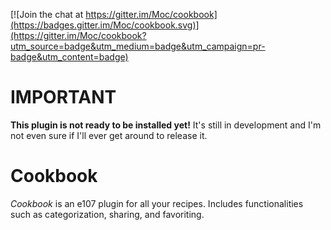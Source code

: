[![Join the chat at https://gitter.im/Moc/cookbook](https://badges.gitter.im/Moc/cookbook.svg)](https://gitter.im/Moc/cookbook?utm_source=badge&utm_medium=badge&utm_campaign=pr-badge&utm_content=badge)

# IMPORTANT #

**This plugin is not ready to be installed yet!** 
It's still in development and I'm not even sure if I'll ever get around to release it.

# Cookbook #
*Cookbook* is an e107 plugin for all your recipes. Includes functionalities such as categorization, sharing, and favoriting. 
